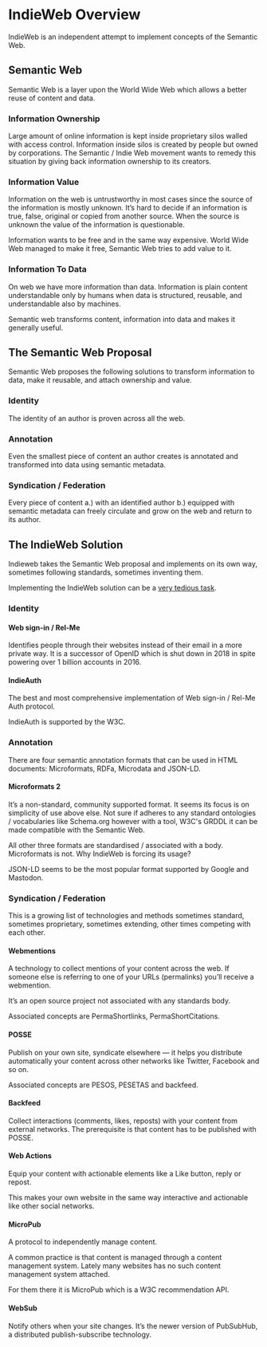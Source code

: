# IndieWeb Overview
IndieWeb is an independent attempt to implement concepts of the Semantic Web.

## Semantic Web
Semantic Web is a layer upon the World Wide Web which allows a better reuse of content and data.

### Information Ownership
Large amount of online information is kept inside proprietary silos walled with access control. Information inside silos is created by people but owned by corporations. The Semantic / Indie Web movement wants to remedy this situation by giving back information ownership to its creators.

### Information Value
Information on the web is untrustworthy in most cases since the source of the information is mostly unknown. It’s hard to decide if an information is true, false, original or copied from another source. When the source is unknown the value of the information is questionable.

Information wants to be free and in the same way expensive. World Wide Web managed to make it free, Semantic Web tries to add value to it.

### Information To Data
On web we have more information than data. Information is plain content understandable only by humans when data is structured, reusable, and understandable also by machines.

Semantic web transforms content, information into data and makes it generally useful.

## The Semantic Web Proposal
Semantic Web proposes the following solutions to transform information to data, make it reusable, and attach ownership and value.

### Identity
The identity of an author is proven across all the web.

### Annotation
Even the smallest piece of content an author creates is annotated and transformed into data using semantic metadata.

### Syndication / Federation
Every piece of content a.) with an identified author b.) equipped with semantic metadata can freely circulate and grow on the web and return to its author.

## The IndieWeb Solution
Indieweb takes the Semantic Web proposal and implements on its own way, sometimes following standards, sometimes inventing them.

Implementing the IndieWeb solution can be a [very tedious task](https://vincentp.me/articles/2018/11/14/20-00/).

### Identity

#### Web sign-in / Rel-Me
Identifies people through their websites instead of their email in a more private way. It is a successor of OpenID which is shut down in 2018 in spite powering over 1 billion accounts in 2016.

#### IndieAuth
The best and most comprehensive implementation of Web sign-in / Rel-Me Auth protocol.

IndieAuth is supported by the W3C.

### Annotation
There are four semantic annotation formats that can be used in HTML documents: Microformats, RDFa, Microdata and JSON-LD.

#### Microformats 2
It’s a non-standard, community supported format. It seems its focus is on simplicity of use above else. Not sure if adheres to any standard ontologies / vocabularies like Schema.org however with a tool, W3C's GRDDL it can be made compatible with the Semantic Web.

All other three formats are standardised / associated with a body. Microformats is not. Why IndieWeb is forcing its usage?

JSON-LD seems to be the most popular format supported by Google and Mastodon.

### Syndication / Federation
This is a growing list of technologies and methods sometimes standard, sometimes proprietary, sometimes extending, other times competing with each other.

#### Webmentions
A technology to collect mentions of your content across the web. If someone else is referring to one of your URLs (permalinks) you’ll receive a webmention.

It’s an open source project not associated with any standards body.

Associated concepts are PermaShortlinks, PermaShortCitations.

#### POSSE
Publish on your own site, syndicate elsewhere — it helps you distribute automatically your content across other networks like Twitter, Facebook and so on.

Associated concepts are PESOS, PESETAS and backfeed.

#### Backfeed
Collect interactions (comments, likes, reposts) with your content from external networks. The prerequisite is that content has to be published with POSSE.

#### Web Actions
Equip your content with actionable elements like a Like button, reply or repost.

This makes your own website in the same way interactive and actionable like other social networks.

#### MicroPub
A protocol to independently manage content.

A common practice is that content is managed through a content management system. Lately many websites has no such content management system attached.

For them there it is MicroPub which is a W3C recommendation API.

#### WebSub
Notify others when your site changes. It’s the newer version of PubSubHub, a distributed publish-subscribe technology.
